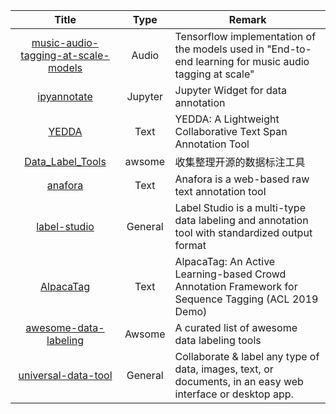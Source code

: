 | Title | Type | Remark |
| :----: | :----:| -----|
| [music-audio-tagging-at-scale-models](https://github.com/jordipons/music-audio-tagging-at-scale-models) | Audio | Tensorflow implementation of the models used in "End-to-end learning for music audio tagging at scale" |
| [ipyannotate](https://github.com/ipyannotate/ipyannotate) | Jupyter | Jupyter Widget for data annotation |
| [YEDDA](https://github.com/jiesutd/YEDDA) | Text | YEDDA: A Lightweight Collaborative Text Span Annotation Tool|
| [Data_Label_Tools](https://github.com/mingx9527/Data_Label_Tools) | awsome | 收集整理开源的数据标注工具 |
| [anafora](https://github.com/weitechen/anafora) | Text | Anafora is a web-based raw text annotation tool |
| [label-studio](https://github.com/heartexlabs/label-studio) | General | Label Studio is a multi-type data labeling and annotation tool with standardized output format |
| [AlpacaTag](https://github.com/INK-USC/AlpacaTag) | Text | AlpacaTag: An Active Learning-based Crowd Annotation Framework for Sequence Tagging (ACL 2019 Demo) |
| [awesome-data-labeling]( https://github.com/heartexlabs/awesome-data-labeling) | Awsome | A curated list of awesome data labeling tools |
|[universal-data-tool](https://github.com/UniversalDataTool/universal-data-tool)|General|Collaborate & label any type of data, images, text, or documents, in an easy web interface or desktop app.|

